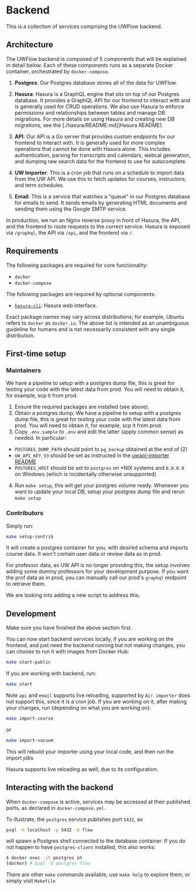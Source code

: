 # Backend

This is a collection of services comprising the UWFlow backend.

## Architecture

The UWFlow backend is composed of 5 components that will be explained in detail below.
Each of these components runs as a separate Docker container, orchestrated by `docker-compose`.

1. **Postgres**: Our Postgres database stores all of the data for UWFlow.

2. **Hasura**: Hasura is a GraphQL engine that sits on top of our Postgres database.
  It provides a GraphQL API for our frontend to interact with and is generally used for CRUD operations.
  We also use Hasura to enforce permissions and relationships between tables and manage DB migrations.
  For more details on using Hasura and creating new DB migrations, see the [./hasura/README.md](Hasura README).

3. **API**: Our API is a Go server that provides custom endpoints for our frontend to interact with.
  It is generally used for more complex operations that cannot be done with Hasura alone.
  This includes authentication, parsing for transcripts and calendars, webcal generation,
  and dumping raw search data for the frontend to use for autocomplete.

4. **UW Importer**: This is a cron job that runs on a schedule to import data from the UW API.
  We use this to fetch updates for courses, instructors, and term schedules.

5. **Email**: This is a service that watches a "queue" in our Postgres database for emails to send.
  It sends emails by generating HTML documents and sending them using the Google SMTP service.

In production, we run an Nginx reverse proxy in front of Hasura, the API, and the frontend
to route requests to the correct service. Hasura is exposed via `/graphql`, the API via `/api`,
and the frontend via `/`.

## Requirements

The following packages are required for core functionality:

- `docker`
- `docker-compose`

The following packages are required by optional components:

- [`hasura-cli`](https://hasura.io/docs/latest/hasura-cli/install-hasura-cli/#install): Hasura web interface. 

Exact package names may vary across distributions;
for example, Ubuntu refers to `docker` as `docker.io`.
The above list is intended as an unambiguous guideline for humans
and is not necessarily consistent with any single distribution.

## First-time setup 

### Maintainers
We have a pipeline to setup with a postgres dump file, this is great for testing your code with the latest data from prod. You will need to obtain it, for example, scp it from prod. 

1. Ensure the required packages are installed (see above).
2. Obtain a postgres dump: We have a pipeline to setup with a postgres dump file, this is great for testing your code with the latest data from prod. You will need to obtain it, for example, scp it from prod. 
3. Copy `.env.sample` to `.env` and edit the latter (apply common sense) as needed. In particular:
  - `POSTGRES_DUMP_PATH` should point to `pg_backup` obtained at the end of (2)
  - `UW_API_KEY_V3` should be set as instructed in the
    [uwapi-importer README](uwapi-importer/README.md)
  - `POSTGRES_HOST` should be set to `postgres` on \*NIX systems
    and `0.0.0.0` on Windows (which is incidentally otherwise unsupported)
4. Run `make setup`, this will get your postgres volume ready. Whenever you want to update your local DB, setup your postgres dump file and rerun `make setup`

### Contributors 
Simply run:
```sh
make setup-contrib
```
It will create a postgres container for you, with desired schema and imports course data. It won't contain user data or review data as in prod.

For professor data, as UW API is no longer providing this, the setup involves adding some dummy professors for your development purpose. If you want the prof data as in prod, you can manually call our prod's `graphql` endpoint to retrieve them.

We are looking into adding a new script to address this. 
## Development

Make sure you have finished the above section first. 

You can now start backend services locally, if you are working on the frontend, and just need the backend running but not making changes, you can choose to run it with images from Docker Hub: 

```sh
make start-public
``` 

If you are working with backend, run:

```sh
make start
``` 

Note `api` and `email` supports live reloading, supported by `Air`. `importer` does not support this, since it is a cron job. If you are working on it, after making your changes, run (depending on what you are working on): 

```sh
make import-course
``` 

or 

```sh
make import-vacuum
```
This will rebuild your importer using your local code, and then run the import jobs

Hasura supports live reloading as well, due to its configuration.

## Interacting with the backend

When `docker-compose` is active, services may be accessed
at their published ports, as declared in `docker-compose.yml`.

To illustrate, the `postgres` service publishes port `5432`, so
```sh
psql -h localhost -p 5432 -U flow
```
will spawn a Postgres shell connected to the database container.
If you do not happen to have `postgres-client` installed, this also works:
```sh
$ docker exec -it postgres sh
(docker) # psql -U postgres flow 
```

There are other `make` commands available, use `make help` to explore them, or simply visit `Makefile`

